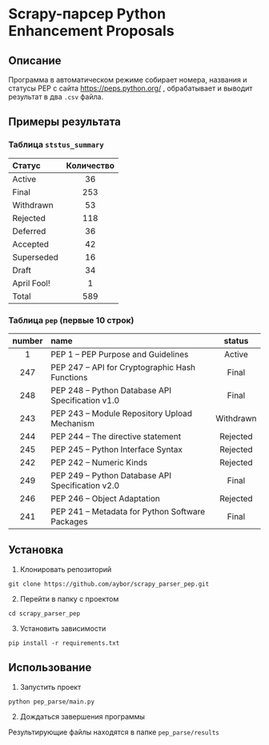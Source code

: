 # Scrapy-парсер Python Enhancement Proposals

## Описание

Программа в автоматическом режиме собирает номера, названия и статусы PEP с сайта https://peps.python.org/ , обрабатывает и выводит результат в два `.csv` файла.

## Примеры результата
### Таблица `ststus_summary`
| Статус      | Количество |
|:------------|:----------:|
| Active      |     36     |
| Final       |     253    |
| Withdrawn   |     53     |
| Rejected    |     118    |
| Deferred    |     36     |
| Accepted    |     42     |
| Superseded  |     16     |
| Draft       |     34     |
| April Fool! |     1      |
| Total       |     589    |

### Таблица `pep` (первые 10 строк)
| number |                       name                       |   status  |
|:------:|:-------------------------------------------------|:---------:|
|    1   | PEP 1 – PEP Purpose and Guidelines               |   Active  |
|   247  | PEP 247 – API for Cryptographic Hash Functions   |   Final   |
|   248  | PEP 248 – Python Database API Specification v1.0 |   Final   |
|   243  | PEP 243 – Module Repository Upload Mechanism     | Withdrawn |
|   244  | PEP 244 – The directive statement                | Rejected  |
|   245  | PEP 245 – Python Interface Syntax                | Rejected  |
|   242  | PEP 242 – Numeric Kinds                          | Rejected  |
|   249  | PEP 249 – Python Database API Specification v2.0 |   Final   |
|   246  | PEP 246 – Object Adaptation                      | Rejected  |
|   241  | PEP 241 – Metadata for Python Software Packages  |   Final   |

## Установка
1. Клонировать репозиторий
```
git clone https://github.com/aybor/scrapy_parser_pep.git
```
2. Перейти в папку с проектом
```
cd scrapy_parser_pep
```
3. Установить зависимости
```
pip install -r requirements.txt
```
## Использование
1. Запустить проект
```
python pep_parse/main.py
```
2. Дождаться завершения программы

Результирующие файлы находятся в папке `pep_parse/results`